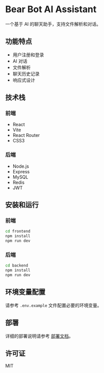 # Bear Bot AI Assistant

一个基于 AI 的聊天助手，支持文件解析和对话。

## 功能特点

- 用户注册和登录
- AI 对话
- 文件解析
- 聊天历史记录
- 响应式设计

## 技术栈

### 前端
- React
- Vite
- React Router
- CSS3

### 后端
- Node.js
- Express
- MySQL
- Redis
- JWT

## 安装和运行

### 前端
```bash
cd frontend
npm install
npm run dev
```

### 后端
```bash
cd backend
npm install
npm run dev
```

## 环境变量配置

请参考 `.env.example` 文件配置必要的环境变量。

## 部署

详细的部署说明请参考 [部署文档](docs/deployment.md)。

## 许可证

MIT
